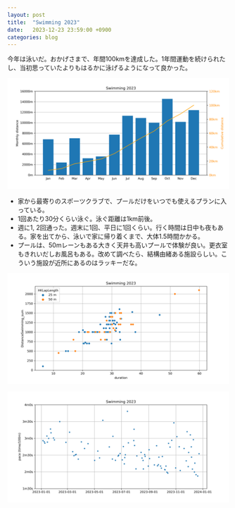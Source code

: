 ```yaml
---
layout: post
title:  "Swimming 2023"
date:   2023-12-23 23:59:00 +0900
categories: blog
---
```


今年は泳いだ。おかげさまで、年間100kmを達成した。1年間運動を続けられたし、当初思っていたよりもはるかに泳げるようになって良かった。

![Swimming 2023 - distance](/assets/swimming2023-distance.png)

* 家から最寄りのスポーツクラブで、プールだけをいつでも使えるプランに入っている。
* 1回あたり30分くらい泳ぐ。泳ぐ距離は1km前後。
* 週に1, 2回通った。週末に1回、平日に1回くらい。行く時間は日中も夜もある。家を出てから、泳いで家に帰り着くまで、大体1.5時間かかる。
* プールは、50mレーンもある大きく天井も高いプールで体験が良い。更衣室もきれいだしお風呂もある。改めて調べたら、結構由緒ある施設らしい。こういう施設が近所にあるのはラッキーだな。


![Swimming 2023 - duration distance](/assets/swimming2023-duration-distance.png)



![Swimming 2023 - pace](/assets/swimming2023-pace.png)

